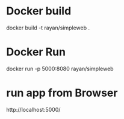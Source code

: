 # Docker build

 docker build -t rayan/simpleweb .
 
 # Docker Run
 
 docker run -p 5000:8080 rayan/simpleweb
 
 # run app from Browser
 
 http://localhost:5000/
 
 
